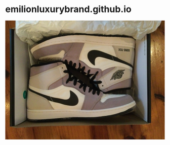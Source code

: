 # emilionluxurybrand.github.io

<img src="A5B4F847-8041-4DD9-A898-EC36996CBC28.jpeg" alt="Image Description">
